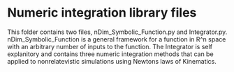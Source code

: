 # Numeric integration library files
This folder contains two files, nDim_Symbolic_Function.py and Integrator.py. nDim_Symbolic_Function is a general framework for a function in R^n space with an arbitrary number of inputs to the function. The Integrator is self explanitory and contains three numeric integration methods that can be applied to nonrelatevistic simulations using Newtons laws of Kinematics. 
